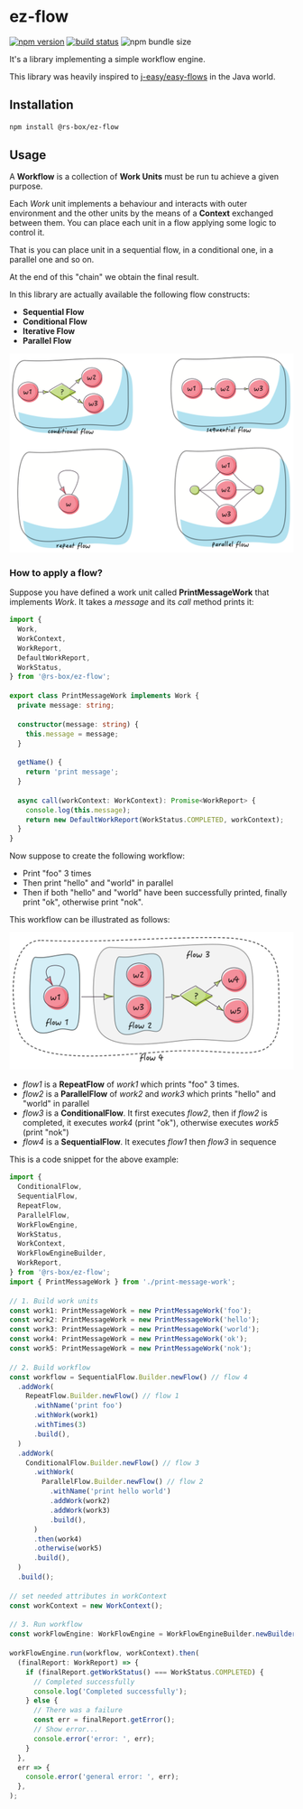 # ez-flow

[![npm version](https://img.shields.io/npm/v/@rs-box/ez-flow)](https://www.npmjs.com/package/@rs-box/ez-flow)
[![build status](https://img.shields.io/github/actions/workflow/status/rstanziale/ez-flow/ci.yml)](https://github.com/rstanziale/ez-flow/actions)
![npm bundle size](https://img.shields.io/bundlephobia/minzip/@rs-box/ez-flow?label=Bundle%20Size&link=https://bundlephobia.com/package/@rs-box/ez-flow@latest)

It's a library implementing a simple workflow engine.

This library was heavily inspired to [j-easy/easy-flows](https://github.com/j-easy/easy-flows) in the Java world.

## Installation

```bash
npm install @rs-box/ez-flow
```

## Usage

A **Workflow** is a collection of **Work Units** must be run tu achieve a given purpose.

Each _Work_ unit implements a behaviour and interacts with outer environment and the other units by the means of a **Context** exchanged between them. You can place each unit in a flow applying some logic to control it.

That is you can place unit in a sequential flow, in a conditional one, in a parallel one and so on.

At the end of this "chain" we obtain the final result.

In this library are actually available the following flow constructs:

- **Sequential Flow**
- **Conditional Flow**
- **Iterative Flow**
- **Parallel Flow**

![flows](./doc/img/flows.png)

### How to apply a flow?

Suppose you have defined a work unit called **PrintMessageWork** that implements _Work_. It takes a _message_ and its _call_ method prints it:<br/>

```typescript
import {
  Work,
  WorkContext,
  WorkReport,
  DefaultWorkReport,
  WorkStatus,
} from '@rs-box/ez-flow';

export class PrintMessageWork implements Work {
  private message: string;

  constructor(message: string) {
    this.message = message;
  }

  getName() {
    return 'print message';
  }

  async call(workContext: WorkContext): Promise<WorkReport> {
    console.log(this.message);
    return new DefaultWorkReport(WorkStatus.COMPLETED, workContext);
  }
}
```

Now suppose to create the following workflow:

- Print "foo" 3 times
- Then print "hello" and "world" in parallel
- Then if both "hello" and "world" have been successfully printed, finally print "ok", otherwise print "nok".

This workflow can be illustrated as follows:

![sample workflow](./doc/img/flows-example.png)

- _flow1_ is a **RepeatFlow** of _work1_ which prints "foo" 3 times.
- _flow2_ is a **ParallelFlow** of _work2_ and _work3_ which prints "hello" and "world" in parallel
- _flow3_ is a **ConditionalFlow**. It first executes _flow2_, then if _flow2_ is completed, it executes _work4_ (print "ok"), otherwise executes _work5_ (print "nok")
- _flow4_ is a **SequentialFlow**. It executes _flow1_ then _flow3_ in sequence

This is a code snippet for the above example:

```typescript
import {
  ConditionalFlow,
  SequentialFlow,
  RepeatFlow,
  ParallelFlow,
  WorkFlowEngine,
  WorkStatus,
  WorkContext,
  WorkFlowEngineBuilder,
  WorkReport,
} from '@rs-box/ez-flow';
import { PrintMessageWork } from './print-message-work';

// 1. Build work units
const work1: PrintMessageWork = new PrintMessageWork('foo');
const work2: PrintMessageWork = new PrintMessageWork('hello');
const work3: PrintMessageWork = new PrintMessageWork('world');
const work4: PrintMessageWork = new PrintMessageWork('ok');
const work5: PrintMessageWork = new PrintMessageWork('nok');

// 2. Build workflow
const workflow = SequentialFlow.Builder.newFlow() // flow 4
  .addWork(
    RepeatFlow.Builder.newFlow() // flow 1
      .withName('print foo')
      .withWork(work1)
      .withTimes(3)
      .build(),
  )
  .addWork(
    ConditionalFlow.Builder.newFlow() // flow 3
      .withWork(
        ParallelFlow.Builder.newFlow() // flow 2
          .withName('print hello world')
          .addWork(work2)
          .addWork(work3)
          .build(),
      )
      .then(work4)
      .otherwise(work5)
      .build(),
  )
  .build();

// set needed attributes in workContext
const workContext = new WorkContext();

// 3. Run workflow
const workFlowEngine: WorkFlowEngine = WorkFlowEngineBuilder.newBuilder().build();

workFlowEngine.run(workflow, workContext).then(
  (finalReport: WorkReport) => {
    if (finalReport.getWorkStatus() === WorkStatus.COMPLETED) {
      // Completed successfully
      console.log('Completed successfully');
    } else {
      // There was a failure
      const err = finalReport.getError();
      // Show error...
      console.error('error: ', err);
    }
  },
  err => {
    console.error('general error: ', err);
  },
);
```

